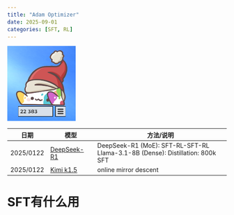 ```yaml
---
title: "Adam Optimizer"
date: 2025-09-01
categories: [SFT, RL]
---
```


![猫猫镇楼](../images/maomao4.png)

| 日期       | 模型         | 方法/说明                                  |
|------------|--------------|-------------------------------------------|
| 2025/0122  | [DeepSeek-R1](https://example.com) | DeepSeek-R1 (MoE): SFT-RL-SFT-RL <br> Llama-3.1-8B (Dense): Distillation: 800k SFT |
| 2025/0122  | [Kimi k1.5](https://example.com)   | online mirror descent                       |

# SFT有什么用


